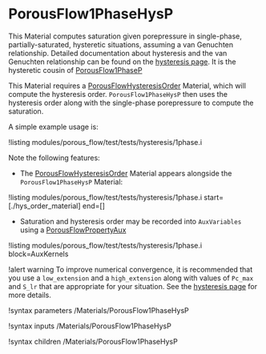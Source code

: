 # PorousFlow1PhaseHysP

This Material computes saturation given porepressure in single-phase, partially-saturated, hysteretic situations, assuming a van Genuchten relationship.  Detailed documentation about hysteresis and the van Genuchten relationship can be found on the [hysteresis page](hysteresis.md).  It is the hysteretic cousin of [PorousFlow1PhaseP](PorousFlow1PhaseP.md)

This Material requires a [PorousFlowHysteresisOrder](PorousFlowHysteresisOrder.md) Material, which will compute the hysteresis order.  `PorousFlow1PhaseHysP` then uses the hysteresis order along with the single-phase porepressure to compute the saturation.

A simple example usage is:

!listing modules/porous_flow/test/tests/hysteresis/1phase.i

Note the following features:

- The [PorousFlowHysteresisOrder](PorousFlowHysteresisOrder.md) Material appears alongside the `PorousFlow1PhaseHysP` Material:

!listing modules/porous_flow/test/tests/hysteresis/1phase.i start=[./hys_order_material] end=[]

- Saturation and hysteresis order may be recorded into `AuxVariables` using a [PorousFlowPropertyAux](PorousFlowPropertyAux.md) 

!listing modules/porous_flow/test/tests/hysteresis/1phase.i block=AuxKernels

!alert warning
To improve numerical convergence, it is recommended that you use a `low_extension` and a `high_extension` along with values of `Pc_max` and `S_lr` that are appropriate for your situation.  See the [hysteresis page](hysteresis.md) for more details.



!syntax parameters /Materials/PorousFlow1PhaseHysP

!syntax inputs /Materials/PorousFlow1PhaseHysP

!syntax children /Materials/PorousFlow1PhaseHysP
